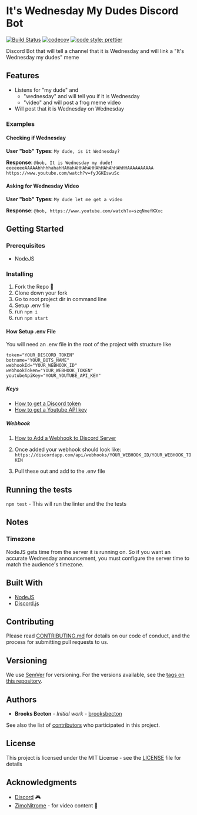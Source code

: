 # It's Wednesday My Dudes Discord Bot

[![Build Status](https://travis-ci.org/brooksbecton/ItsWednesdayMyDudesDiscordBot.svg?branch=master)](https://travis-ci.org/brooksbecton/ItsWednesdayMyDudesDiscordBot)
[![codecov](https://codecov.io/gh/brooksbecton/ItsWednesdayMyDudesDiscordBot/branch/master/graph/badge.svg)](https://codecov.io/gh/brooksbecton/ItsWednesdayMyDudesDiscordBot)
[![code style: prettier](https://img.shields.io/badge/code_style-prettier-ff69b4.svg?style=flat-square)](https://github.com/prettier/prettier)

Discord Bot that will tell a channel that it is Wednesday and will link a "It's Wednesday my dudes" meme

## Features 

* Listens for "my dude" and
  * "wednesday" and will tell you if it is Wednesday
  * "video" and will post a frog meme video
* Will post that it is Wednesday on Wednesday 

### Examples

#### Checking if Wednesday
**User "bob" Types**: `My dude, is it Wednesday?`

**Response**: `@bob, It is Wednesday my dude! 
 eeeeeeeAAAAAhhhhhahahHAHahAHHAhAHHAhHAhAhHAhHHAAAAAAAAAA 
  https://www.youtube.com/watch?v=fyJGKEswuSc`

#### Asking for Wednesday Video
**User "bob" Types**: `My dude let me get a video`

**Response**: `@bob, https://www.youtube.com/watch?v=szqNmefKXxc`


## Getting Started

### Prerequisites

* NodeJS

### Installing

1. Fork the Repo :fork_and_knife:
1. Clone down your fork
1. Go to root project dir in command line
1. Setup .env file
1. run `npm i`
1. run `npm start`

#### How Setup .env File

You will need an .env file in the root of the project with structure like

```env
token="YOUR_DISCORD_TOKEN"
botname="YOUR_BOTS_NAME"
webhookId="YOUR_WEBHOOK_ID"
webhookToken="YOUR_WEBHOOK_TOKEN"
youtubeApiKey="YOUR_YOUTUBE_API_KEY"
```

##### Keys

* [How to get a Discord token](https://github.com/reactiflux/discord-irc/wiki/Creating-a-discord-bot-&-getting-a-token)
* [How to get a Youtube API key](https://developers.google.com/youtube/registering_an_application#Create_API_Keys)

##### Webhook

1. [How to Add a Webhook to Discord Server](https://support.discordapp.com/hc/en-us/articles/228383668-Intro-to-Webhooks)

1. Once added your webhook should look like: `https://discordapp.com/api/webhooks/YOUR_WEBHOOK_ID/YOUR_WEBHOOK_TOKEN`

1. Pull these out and add to the .env file

## Running the tests

`npm test` - This will run the linter and the the tests

## Notes

### Timezone
NodeJS gets time from the server it is running on. So if you want an accurate Wednesday announcement, you must configure the server time to match the audience's timezone.

## Built With

* [NodeJS](https://nodejs.org/)
* [Discord.js](https://discord.js.org/#/)

## Contributing

Please read [CONTRIBUTING.md](CONTRIBUTING.md) for details on our code of conduct, and the process for submitting pull requests to us.

## Versioning

We use [SemVer](http://semver.org/) for versioning. For the versions available, see the [tags on this repository](https://github.com/brooksbecton/ItsWednesdayMyDudesDiscordBot/tags).

## Authors


* **Brooks Becton** - *Initial work* - [brooksbecton](https://github.com/brooksbecton)

See also the list of [contributors](https://github.com/brooksbecton/ItsWednesdayMyDudesDiscordBot/contributors) who participated in this project.

## License

This project is licensed under the MIT License - see the [LICENSE](LICENSE) file for details

## Acknowledgments

* [Discord](https://discordapp.com/) :video_game:
* [ZimoNitrome](https://www.youtube.com/channel/UC99lkbVG8I5hRSZa4FD8zgw) - for video content :frog:
